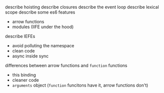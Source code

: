 
describe hoisting
describe closures
describe the event loop
describe lexical scope
describe some es6 features
  - arrow functions
  - modules (IIFE under the hood)

describe IEFEs
  - avoid polluting the namespace
  - clean code
  - async inside sync

differences between arrow functions and `function` functions
  - this binding
  - cleaner code
  - `arguments` object (`function` funcitons have it, arrow functions don't)
